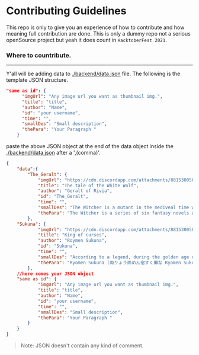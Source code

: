 # Contributing Guidelines

This repo is only to give you an experience of how to contribute and how meaning full contribution are done. This is only a dummy repo not a serious openSource project but yeah it does count in `HacktoberFest 2021`.

### Where to countribute.

---

Y'all will be adding data to [./backend/data.json](./backend/data.json) file. The following is the template JSON structure.

```JSON
"same as id": {
      "imgUrl": "Any image url you want as thumbnail img.",
      "title": "title",
      "author": "Name",
      "id": "your username",
      "time": "",
      "smallDes": "Small description",
      "thePara": "Your Paragraph "
    }
```

paste the above JSON object at the end of the data object inside the [./backend/data.json](./backend/data.json) after a ',(comma)'.

```JSON
{
    "data":{
        "The_Geralt": {
            "imgUrl": "https://cdn.discordapp.com/attachments/881530050120413194/883411597303881768/The_Witcher_3_Screenshot_2021.09.03_-_20.11.15.63.png",
            "title": "The tale of the White Wolf",
            "author": "Geralt of Rivia",
            "id": "The_Geralt",
            "time": "",
            "smallDes": "The Witcher is a mutant in the mediveal time who also uses some demon arts tricks.",
            "thePara": "The Witcher is a series of six fantasy novels and 15 short stories written by Polish author Andrzej Sapkowski. The series revolves around the eponymous witcher, Geralt of Rivia. In Sapkowski's works, witchers are beast hunters who develop supernatural abilities at a young age to battle wild beasts and monsters."
        },
    "Sukuna": {
            "imgUrl": "https://cdn.discordapp.com/attachments/881530050120413194/881539136748683264/wallhaven-y8mmrk_3840x2160.png",
            "title": "King of curses",
            "author": "Roymen Sukuna",
            "id": "Sukuna",
            "time": "",
            "smallDes": "According to a legend, during the golden age of jujutsu over 1,000 years ago, Sukuna was an Imaginary Demon",
            "thePara": "Ryomen Sukuna (両りょう面めん宿すく儺な Ryomen Sukuna?), more often called just Sukuna (宿すく儺な Sukuna?), is a mighty cursed spirit known as the undisputed King of Curses (呪のろいの王おう Noroi no Ō?). He serves as one of the primary antagonists of the Jujutsu Kaisen series."
        },
    //here comes your JSON object
    "same as id": {
            "imgUrl": "Any image url you want as thumbnail img.",
            "title": "title",
            "author": "Name",
            "id": "your username",
            "time": "",
            "smallDes": "Small description",
            "thePara": "Your Paragraph "
        }
    }
}
```

> Note: JSON doesn't contain any kind of comment.
